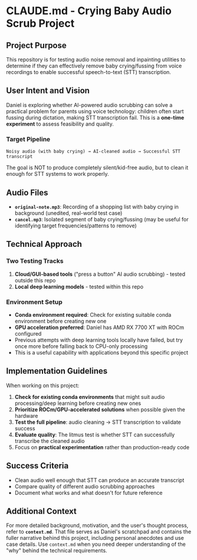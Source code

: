 # CLAUDE.md - Crying Baby Audio Scrub Project

## Project Purpose

This repository is for testing audio noise removal and inpainting utilities to determine if they can effectively remove baby crying/fussing from voice recordings to enable successful speech-to-text (STT) transcription.

## User Intent and Vision

Daniel is exploring whether AI-powered audio scrubbing can solve a practical problem for parents using voice technology: children often start fussing during dictation, making STT transcription fail. This is a **one-time experiment** to assess feasibility and quality.

### Target Pipeline

```
Noisy audio (with baby crying) → AI-cleaned audio → Successful STT transcript
```

The goal is NOT to produce completely silent/kid-free audio, but to clean it enough for STT systems to work properly.

## Audio Files

- **`original-note.mp3`**: Recording of a shopping list with baby crying in background (unedited, real-world test case)
- **`cancel.mp3`**: Isolated segment of baby crying/fussing (may be useful for identifying target frequencies/patterns to remove)

## Technical Approach

### Two Testing Tracks

1. **Cloud/GUI-based tools** ("press a button" AI audio scrubbing) - tested outside this repo
2. **Local deep learning models** - tested within this repo

### Environment Setup

- **Conda environment required**: Check for existing suitable conda environment before creating new one
- **GPU acceleration preferred**: Daniel has AMD RX 7700 XT with ROCm configured
- Previous attempts with deep learning tools locally have failed, but try once more before falling back to CPU-only processing
- This is a useful capability with applications beyond this specific project

## Implementation Guidelines

When working on this project:

1. **Check for existing conda environments** that might suit audio processing/deep learning before creating new ones
2. **Prioritize ROCm/GPU-accelerated solutions** when possible given the hardware
3. **Test the full pipeline**: audio cleaning → STT transcription to validate success
4. **Evaluate quality**: The litmus test is whether STT can successfully transcribe the cleaned audio
5. Focus on **practical experimentation** rather than production-ready code

## Success Criteria

- Clean audio well enough that STT can produce an accurate transcript
- Compare quality of different audio scrubbing approaches
- Document what works and what doesn't for future reference

## Additional Context

For more detailed background, motivation, and the user's thought process, refer to **`context.md`**. That file serves as Daniel's scratchpad and contains the fuller narrative behind this project, including personal anecdotes and use case details. Use `context.md` when you need deeper understanding of the "why" behind the technical requirements.
